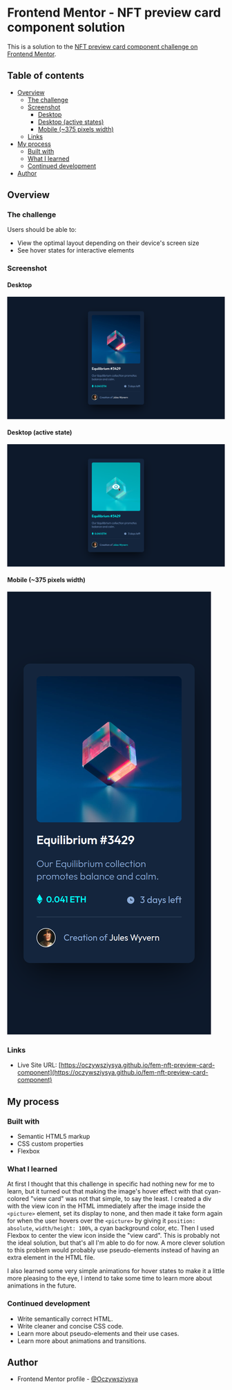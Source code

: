 # Frontend Mentor - NFT preview card component solution

This is a solution to the [NFT preview card component challenge on Frontend Mentor](https://www.frontendmentor.io/challenges/nft-preview-card-component-SbdUL_w0U).

## Table of contents

- [Overview](#overview)
  - [The challenge](#the-challenge)
  - [Screenshot](#screenshot)
    - [Desktop](#desktop)
    - [Desktop (active states)](#desktop-active-state)
    - [Mobile (~375 pixels width)](#mobile-375-pixels-width)
  - [Links](#links)
- [My process](#my-process)
  - [Built with](#built-with)
  - [What I learned](#what-i-learned)
  - [Continued development](#continued-development)
- [Author](#author)

## Overview

### The challenge

Users should be able to:

- View the optimal layout depending on their device's screen size
- See hover states for interactive elements

### Screenshot

#### Desktop
![](./screenshots/screenshot-desktop.png)

#### Desktop (active state)
![](./screenshots/screenshot-desktop-active.png)

#### Mobile (~375 pixels width)
![](./screenshots/screenshot-mobile.png)

### Links

- Live Site URL: [https://oczywsziysya.github.io/fem-nft-preview-card-component](https://oczywsziysya.github.io/fem-nft-preview-card-component)

## My process

### Built with

- Semantic HTML5 markup
- CSS custom properties
- Flexbox

### What I learned

At first I thought that this challenge in specific had nothing new for me to learn, but it turned out that making the image's hover effect with that cyan-colored "view card" was not that simple, to say the least. I created a div with the view icon in the HTML immediately after the image inside the `<picture>` element, set its display to none, and then made it take form again for when the user hovers over the `<picture>` by giving it `position: absolute`, `width/height: 100%`, a cyan background color, etc. Then I used Flexbox to center the view icon inside the "view card". This is probably not the ideal solution, but that's all I'm able to do for now. A more clever solution to this problem would probably use pseudo-elements instead of having an extra element in the HTML file. 

I also learned some very simple animations for hover states to make it a little more pleasing to the eye, I intend to take some time to learn more about animations in the future.

### Continued development

* Write semantically correct HTML.
* Write cleaner and concise CSS code.
* Learn more about pseudo-elements and their use cases.
* Learn more about animations and transitions.

## Author

- Frontend Mentor profile - [@Oczywsziysya](https://www.frontendmentor.io/profile/@Oczywsziysya)
